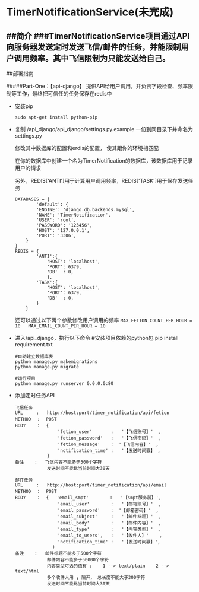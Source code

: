 # TimerNotificationService(未完成)

##简介
###TimerNotificationService项目通过API向服务器发送定时发送飞信/邮件的任务，并能限制用户调用频率。其中飞信限制为只能发送给自己。
---

##部署指南

#####Part-One：【api-django】 提供API给用户调用，并负责字段检查、频率限制等工作，最终把可信任的任务保存在redis中
*   安装pip
	
	```	
	sudo apt-get install python-pip
	```
*   复制 /api_django/api_django/settings.py.example 一份到同目录下并命名为 settings.py
    
    修改其中数据库的配置和erdis的配置， 使其跟你的环境相匹配
    
    在你的数据库中创建一个名为TimerNotification的数据库，该数据库用于记录用户的请求

    另外，REDIS['ANTI']用于计算用户调用频率，REDIS['TASK']用于保存发送任务
	```    
	DATABASES = {
    		'default': {
			'ENGINE': 'django.db.backends.mysql',
			'NAME': 'TimerNotification',
			'USER': 'root',
			'PASSWORD': '123456',
			'HOST': '127.0.0.1',
			'PORT': '3306',
		}
	}
	REDIS = {
        	'ANTI':{
	        	'HOST': 'localhost',
	        	'PORT': 6379,
	        	'DB'  : 0,
            	},	
    		'TASK':{
	    		'HOST': 'localhost',
	    		'PORT': 6379,
	    		'DB'  : 0,
        	}	
    	}
	```
    还可以通过以下两个参数修改用户调用的频率
    	```
    	MAX_FETION_COUNT_PER_HOUR = 10  
        MAX_EMAIL_COUNT_PER_HOUR = 10
        ```
*   进入/api_django，执行以下命令
        #安装项目依赖的python包
        pip install requirement.txt
        
        #自动建立数据库表
        python manage.py makemigrations
        python manage.py migrate

        #运行项目
        python manage.py runserver 0.0.0.0:80
*   添加定时任务API
        
		飞信任务
        URL     :   http://host:port/timer_notification/api/fetion
        METHOD  ：  POST
        BODY    ：  {   
                        'fetion_user'       :   '【飞信账号】'  ,                                                       
                        'fetion_password'   :   '【飞信密码】'  ,                                                                                   
                        'fetion_message'    :  '【飞信内容】'  ,                                                                                                                          
                        'notification_time' :   '【发送时间戳】 ,
                    }
        备注    :   飞信内容不能多于500个字符
                    发送时间不能比当前时间大30天
        
        邮件任务
        URL     :   http://host:port/timer_notification/api/email
        METHOD  ：  POST
        BODY    ：  {   'email_smpt'        :   '【smpt服务器】',                                                                                                      
                        'email_user'        :   '【邮箱账号】'  ,                                                                                                                                                                      
                        'email_password'    :  '【邮箱密码】'  ,                                                                                                                                                                         
                        'email_subject'     :   '【邮件标题】'  ,                                                                                                                                                                             
                        'email_body'        :   '【邮件内容】'  ,                                                                                                                                                                                           
                        'email_type'        :   '【内容类型】'  ,                                                                                                                                                                                       
                        'email_to_users',   :   '【收件人】'    ,                                                                                                                                                                                        
                        'notification_time' :   '【发送时间戳】',                                                                                                                                                                         
                      ) 
        备注    :   邮件标题不能多于500个字符
                    邮件内容不能多于50000个字符
                    内容类型可选的值有 :    1 --> text/plain    2 --> text/html
                    多个收件人用 ; 隔开， 总长度不能大于300字符
                    发送时间不能比当前时间大30天
